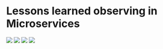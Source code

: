 # Lessons learned observing in Microservices 

[![](https://img.shields.io/badge/JCConf-2020-red)](https://jcconf.tw/2020/)
[![](https://img.shields.io/badge/slideshare-Matt%20Ho-blue)](https://www.slideshare.net/MattHo2)
[![](https://img.shields.io/badge/speakerdeck-Shihyu%20Ho-brightgreen)](https://speakerdeck.com/shihyuho)
[![](https://img.shields.io/badge/.%2Fdocs-real%20world%20examples-yellow)](./docs)
